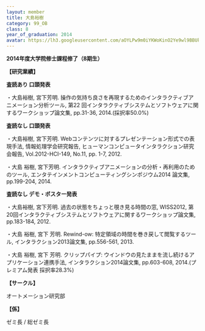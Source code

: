 ```yaml
---
layout: member
title: 大島裕樹
category: 99_OB
class: 8
year_of_graduation: 2014
avatar: https://lh3.googleusercontent.com/aOYLPw9m0iYKWoKinO2Ye9wl9BBUk06WjD_pNshqpSUDLGAwNURwwVRxN7tLAxla6aw6fkQ5CK8sMfsG9xEtvKoD5wSgUzmYGJTTTrPY3iSf2z-fZGJjd3QFBcGTCq6OYZW-t6U-DLRj5D-gN3OeyRB81mi3fgeRdijdI4MJiw0SK--TONugYrGdPaKP-iXukpGfcgbktYKdOWWrFtHtG7u1NTZF7ZhkH0raJbQmBUk8CX6Tww8GkbRxwBlLeWMr3Xpzb4ci2gzN6MX58pHloU72VuylZjCvlDqpLVBGgzcc8Lpopfc5N07ha30Brl1_GWvf3gysUcJZB9TmBj23hxTPl3_4--lQuxlMIxnv5if_ol5AjR3CXRA93nF36rS19khGZNtSl-B4hU_ICaKbRZhnfFKdz_8S7OKF3li1paEU1r4f052QDGDifo7pPFxb427ROppdn13GC0_RUkp2o_uZtJZKBJexZFMABhtnYjsTUwaqP1xAJkxKQS52Hh56Aw9SykBfFTi4510eaBoJSfUvJzsHAdgCDGOpdrW_uYeHfPB0neB83KroVlZvsU2TV5e4sI-nBhKrooU-ZPY6qWCzLmud7hrxGbw74wff-xsNQ4ADzT1c1-y_zyIL0NXhUT-QwB0SZ0nzYdX0LxvnzH2nvh4vDvk0sWPh=p-s300
---
```

**2014年度大学院修士課程修了（8期生）**

<strong>【研究業績】</strong>

<strong>査読あり 口頭発表</strong>

・大島裕樹, 宮下芳明. 操作の気持ち良さを再現するためのインタラクティブアニメーション分析ツール, 第22 回インタラクティブシステムとソフトウェアに関するワークショップ論文集, pp.31-36, 2014.(採択率50.0%)



<strong>査読なし 口頭発表</strong>

・大島裕樹, 宮下芳明. Webコンテンツに対するプレゼンテーション形式での表現手法, 情報処理学会研究報告, ヒューマンコンピュータインタラクション研究会報告, Vol.2012-HCI-149, No.11, pp. 1-7, 2012.



・大島 裕樹, 宮下芳明. インタラクティブアニメーションの分析・再利用のためのツール, エンタテインメントコンピューティングシンポジウム2014 論文集, pp.199-204, 2014.



<strong>査読なし デモ・ポスター発表</strong>

・大島裕樹, 宮下芳明. 過去の状態をちょっと覗き見る時間の窓, WISS2012, 第20回インタラクティブシステムとソフトウェアに関するワークショップ論文集, pp.183-184, 2012.



・大島 裕樹, 宮下 芳明. Rewind-ow: 特定領域の時間を巻き戻して閲覧するツール, インタラクション2013論文集, pp.556-561, 2013.



・大島 裕樹, 宮下 芳明. クリップパイプ: ウインドウの見たままを流し続けるアプリケーション連携手法, インタラクション2014論文集, pp.603-608, 2014.(プレミアム発表 採択率28.3%)



<strong>【サークル】</strong>

オートメーション研究部



<strong>【係】</strong>

ゼミ長 / 総ゼミ長
